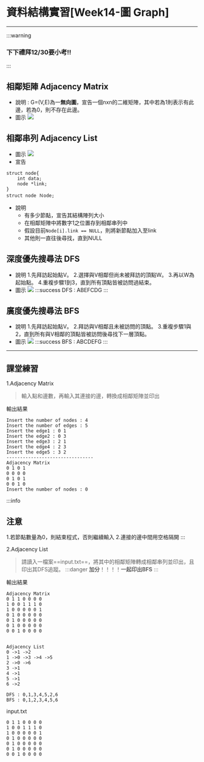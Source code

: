# 資料結構實習[Week14-圖 Graph]
---
:::warning
### 下下禮拜12/30要小考!!
:::
## 相鄰矩陣 Adjacency Matrix
- 說明 : G=(V,E)為一**無向圖**，宣告一個nxn的二維矩陣，其中若為1則表示有此邊，若為0，則不存在此邊。
- 圖示
![](https://i.imgur.com/RnHJklF.png)

## 相鄰串列 Adjacency List
- 圖示
![](https://i.imgur.com/WUxDss2.png)
- 宣告
```
struct node{
    int data;
    node *link;
}
struct node Ｎode;
```
- 說明
    - 有多少節點，宣告其結構陣列大小
    - 在相鄰矩陣中將數字1之位置存到相鄰串列中
    - 假設目前```Node[i].link == NULL```，則將新節點加入至link
    - 其他則一直往後尋找，直到NULL
## 深度優先搜尋法 DFS
- 說明
    1.先拜訪起始點V。
    2.選擇與V相鄰但尚未被拜訪的頂點W。
    3.再以W為起始點。
    4.重複步驟1到3，直到所有頂點皆被訪問過結束。
- 圖示
![](https://i.imgur.com/EKx4lGV.png)
:::success
DFS : ABEFCDG
:::


## 廣度優先搜尋法 BFS
- 說明
    1.先拜訪起始點V。
    2.拜訪與V相鄰且未被訪問的頂點。
    3.重複步驟1與2，直到所有與V相鄰的頂點皆被訪問後尋找下一層頂點。
- 圖示
![](https://i.imgur.com/wpLm03H.png)
:::success
BFS : ABCDEFG
:::

---
## 課堂練習
1.Adjacency Matrix
> 輸入點和邊數，再輸入其連接的邊，轉換成相鄰矩陣並印出

輸出結果
```
Insert the number of nodes : 4
Insert the number of edges : 5
Insert the edge1 : 0 1
Insert the edge2 : 0 3
Insert the edge3 : 2 1
Insert the edge4 : 2 3
Insert the edge5 : 3 2
--------------------------------
Adjacency Matrix
0 1 0 1
0 0 0 0 
0 1 0 1
0 0 1 0
Insert the number of nodes : 0
```
:::info
## 注意
1.若節點數量為0，則結束程式，否則繼續輸入
2.連接的邊中間用空格隔開
:::

2.Adjacency List
> 請讀入一檔案==input.txt==，將其中的相鄰矩陣轉成相鄰串列並印出，且印出其DFS追蹤。
:::danger
**加分**！！！！**一起印出BFS**
:::

輸出結果
```
Adjacency Matrix
0 1 1 0 0 0 0
1 0 0 1 1 1 0
1 0 0 0 0 0 1
0 1 0 0 0 0 0
0 1 0 0 0 0 0
0 1 0 0 0 0 0
0 0 1 0 0 0 0


Adjacency List
0 ->1 ->2
1 ->0 ->3 ->4 ->5
2 ->0 ->6
3 ->1
4 ->1
5 ->1
6 ->2

DFS : 0,1,3,4,5,2,6
BFS : 0,1,2,3,4,5,6
```
input.txt
```
0 1 1 0 0 0 0
1 0 0 1 1 1 0
1 0 0 0 0 0 1
0 1 0 0 0 0 0
0 1 0 0 0 0 0
0 1 0 0 0 0 0
0 0 1 0 0 0 0
```
